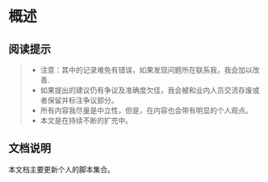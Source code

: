 # 概述

## 阅读提示

>* 注意：其中的记录难免有错误，如果发现问题所在联系我，我会加以改善.
>* 如果提出的建议仍有争议及准确度欠佳，我会被和业内人员交流存废或者保留并标注争议部分。
>* 所有内容我尽量是中立性，但是，在内容也会带有明显的个人观点。
>* 本文是在持续不断的扩充中。

## 文档说明

本文档主要更新个人的脚本集合。
